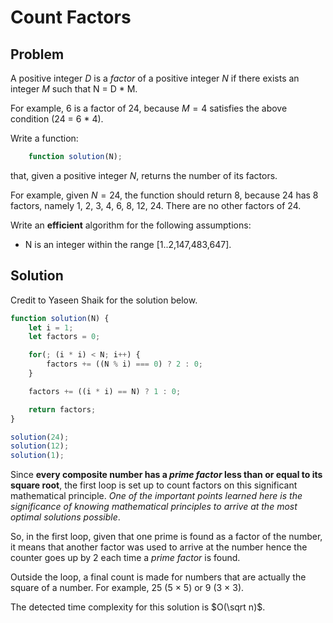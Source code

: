 # Count Factors

## Problem

A positive integer $D$ is a _factor_ of a positive integer $N$ if there exists an integer $M$ such that N = D * M.

For example, 6 is a factor of 24, because $M = 4$ satisfies the above condition (24 = 6 * 4).

Write a function:

```js
    function solution(N);
```

that, given a positive integer $N$, returns the number of its factors.

For example, given $N = 24$, the function should return 8, because 24 has 8 factors, namely 1, 2, 3, 4, 6, 8, 12, 24. There are no other factors of 24.

Write an **efficient** algorithm for the following assumptions:

- N is an integer within the range [1..2,147,483,647].


## Solution

Credit to Yaseen Shaik for the solution below.

```js
function solution(N) {
    let i = 1;
    let factors = 0;

    for(; (i * i) < N; i++) {
        factors += ((N % i) === 0) ? 2 : 0;
    }

    factors += ((i * i) == N) ? 1 : 0;

    return factors;
}

solution(24);
solution(12);
solution(1);
```

Since **every composite number has a _prime factor_ less than or equal to its square root**, the first loop is set up to count factors on this significant mathematical principle. _One of the important points learned here is the significance of knowing mathematical principles to arrive at the most optimal solutions possible_.

So, in the first loop, given that one prime is found as a factor of the number, it means that another factor was used to arrive at the number hence the counter goes up by 2 each time a _prime factor_ is found.

Outside the loop, a final count is made for numbers that are actually the square of a number. For example, 25 (5 $\times$ 5) or 9 (3 $\times$ 3).

The detected time complexity for this solution is $O(\sqrt n)$.